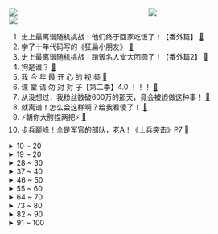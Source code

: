 <div >
	<a style="float:left;width:55%;" href = "https://github.com/anuraghazra/github-readme-stats">
	 <img src = "https://github-readme-stats.vercel.app/api?username=iuuuuuaena&theme=buefy&show_icons=true"/>
	</a>
	<a  style="float:right;width:45%" href = "https://github.com/anuraghazra/github-readme-stats">
	 <img  src="https://github-readme-stats.vercel.app/api/top-langs/?username=anuraghazra&layout=compact"/>
	</a>
	</div>

[![](https://img.shields.io/badge/jxd-@jxdgogogo.xyz-yellowgreen.svg)](https://www.jxdgogogo.xyz)<br>
1. 史上最离谱随机挑战！他们终于回家吃饭了！【番外篇】 [:link:](//www.bilibili.com/video/BV1EU4y1u7tH) <br>
2. 学了十年代码写的《狂扁小朋友》 [:link:](//www.bilibili.com/video/BV1AU4y1u7Uo) <br>
3. 史上最离谱随机挑战！蹭饭名人堂大团圆了！【番外篇2】 [:link:](//www.bilibili.com/video/BV1zQ4y1U73y) <br>
4. 狗是谁？ [:link:](//www.bilibili.com/video/BV13b4y1b7ca) <br>
5. 我 今 年 最 开 心 的 视 频 [:link:](//www.bilibili.com/video/BV15L4y1i73a) <br>
6. 课 堂 请 勿 对 对 子【第二季】4.0 ！！！ [:link:](//www.bilibili.com/video/BV1mR4y1t7DF) <br>
7. 从没想过，我粉丝数破600万的那天，竟会被迫做这种事！ [:link:](//www.bilibili.com/video/BV1r34y1d7oG) <br>
8. 就离谱！怎么会这样啊？给我看傻了！ [:link:](//www.bilibili.com/video/BV1MP4y1L7aw) <br>
9. ⚡朝你大胯捏两把⚡ [:link:](//www.bilibili.com/video/BV1VL411g7U9) <br>
10. 步兵巅峰！全是军官的部队，老A！《士兵突击》P7 [:link:](//www.bilibili.com/video/BV1X34y1d7WK) <br>
<details>
<summary>10 ~ 20</summary>

11. 外国消防员：早知道中国消防员这样，我就不来了 [:link:](//www.bilibili.com/video/BV1QU4y1M7aq) <br>
12. 演员的蛋生 [:link:](//www.bilibili.com/video/BV1iQ4y1U7D6) <br>
13. 前方高能！《孤勇者》女声版 超A燃炸！！ [:link:](//www.bilibili.com/video/BV1dS4y197kY) <br>
14. 说 唱 薪 逝 贷 [:link:](//www.bilibili.com/video/BV16S4y1d7fh) <br>
15. “太阳啊，拥抱我吧” [:link:](//www.bilibili.com/video/BV1gh41147w6) <br>
16. 【warma爆炸电台】我做过的荒唐事【第十期】 [:link:](//www.bilibili.com/video/BV1u44y1v7Ks) <br>
17. 随机挑战UP主们立定跳远！应该没人能打败我吧？ [:link:](//www.bilibili.com/video/BV13Y411472j) <br>
18. 被国货的团结给整破防了 [:link:](//www.bilibili.com/video/BV1BQ4y1U7kK) <br>
19. 【时代少年团】《这福气给你要不要》之拿来吧！硬菜 [:link:](//www.bilibili.com/video/BV1Eh41147Je) <br>
</details>
<details>
<summary>19 ~ 20</summary>

20. 《斛珠夫人》就是烂剧烂剧烂剧烂剧！！！ [:link:](//www.bilibili.com/video/BV15r4y1k7NA) <br>
21. 先 礼 后 兵  ，乱 世 大 鹅 ！ [:link:](//www.bilibili.com/video/BV1aQ4y1U72W) <br>
22. ⚡人 类 带 货 天 花 板⚡ [:link:](//www.bilibili.com/video/BV1uL4y1i7Sp) <br>
23. 美国警察：放心只是做个笔录！（挥棒 [:link:](//www.bilibili.com/video/BV163411t794) <br>
24. 总是胡思乱想、心累、焦虑？如何停止精神内耗？ [:link:](//www.bilibili.com/video/BV1XP4y1G7gi) <br>
25. 耗3小时，做500根串串，我已经能去楼下开店了。 [:link:](//www.bilibili.com/video/BV1cF411a7Wr) <br>
26. 【特效向】三 国 第 一 猛 将 [:link:](//www.bilibili.com/video/BV1jr4y1k75T) <br>
27. 就XX离谱！锐评辉夜大小姐漫画骚操作！UP主看完直接高喊退钱！ [:link:](//www.bilibili.com/video/BV1Wf4y1M71Y) <br>
28. “新的故事，已经开始” [:link:](//www.bilibili.com/video/BV1oU4y1K72T) <br>
</details>
<details>
<summary>28 ~ 30</summary>

29. 《原神》小剧场——「蒙德茶会」第四期 [:link:](//www.bilibili.com/video/BV1Mq4y1g7wE) <br>
30. 快活王和路易十四谁的衣服比较多？【小约翰】 [:link:](//www.bilibili.com/video/BV1vQ4y1U79r) <br>
31. 可爱的羊巴鲁 King Vader来了！ [:link:](//www.bilibili.com/video/BV1Qr4y1r7DD) <br>
32. ⚡️你 妈 妈 的 歌 声 里⚡️ [:link:](//www.bilibili.com/video/BV1Fq4y1g7rM) <br>
33. 《原神》长安姑娘「醉酒当歌，思故人」 [:link:](//www.bilibili.com/video/BV1iS4y197kh) <br>
34. 网络热门爆款鉴定17 [:link:](//www.bilibili.com/video/BV1RF411h7TU) <br>
35. 深入讨论网络暴力与键盘侠【哥谭噩梦】 [:link:](//www.bilibili.com/video/BV1rQ4y1U78q) <br>
36. 四首感动世界的万人大合唱，旋律一响让人泪目，送给身处低谷的你 [:link:](//www.bilibili.com/video/BV1KL411g74R) <br>
37. 【睡前消息355】合肥日报翻车，《丑陋的中国人》退场 [:link:](//www.bilibili.com/video/BV1jq4y167ZN) <br>
</details>
<details>
<summary>37 ~ 40</summary>

38. 笑拉了，这脚掌是人能做到的？【阅片无数动漫篇27】 [:link:](//www.bilibili.com/video/BV1aQ4y1U7qo) <br>
39. 第一次来，没什么才艺，给大家表演个变脸吧... [:link:](//www.bilibili.com/video/BV1cq4y1r7sV) <br>
40. 走心！做到百万粉后…我们要离开北京了！结束北漂！ [:link:](//www.bilibili.com/video/BV1UR4y1t7i2) <br>
41. 【STN快报第六季10】元宇宙里的屎蛋，说不定真是温斯顿了 [:link:](//www.bilibili.com/video/BV1pL4y1i7nL) <br>
42. 最有意义的食堂羊肉，到底能有多好吃？ [:link:](//www.bilibili.com/video/BV1VS4y1R7n6) <br>
43. deep♂夹奥特曼：致以自由♂的人 [:link:](//www.bilibili.com/video/BV1m341187NU) <br>
44. 60岁英国婆婆的汉服初体验！跟儿媳一起跳舞 [:link:](//www.bilibili.com/video/BV1TS4y1R7fH) <br>
45. 检讨书的天花板，语文老师说这篇文章太风骚了，我读不出口！ [:link:](//www.bilibili.com/video/BV1wh41147oa) <br>
46. 谁 是 喝 奶 王（原创rap） [:link:](//www.bilibili.com/video/BV11P4y1G7qD) <br>
</details>
<details>
<summary>46 ~ 50</summary>

47. 谦 门 弄 法 [:link:](//www.bilibili.com/video/BV1Lq4y1g7Vn) <br>
48. 球辅导2.0 [:link:](//www.bilibili.com/video/BV1NP4y1L7FY) <br>
49. 【刻晴生贺读信】等你回到璃月，我们再慢慢叙旧~ [:link:](//www.bilibili.com/video/BV16q4y167uq) <br>
50. 我迟早笑死在金蝉的语音里 [:link:](//www.bilibili.com/video/BV1KS4y1R7Mh) <br>
51. 《 从 你 的 全 卡 池 路 过 》 [:link:](//www.bilibili.com/video/BV1LL411M7hd) <br>
52. 老师提刀上课，怒将400多名学渣培养到了大学，总统亲自为他颁奖 [:link:](//www.bilibili.com/video/BV1D341187TZ) <br>
53. 日本重量级创作歌手宇多田光正式入驻B站！ [:link:](//www.bilibili.com/video/BV1ZU4y1K7N7) <br>
54. 蹭饭回馈，一道萝卜鸡蛋送给朋友！ [:link:](//www.bilibili.com/video/BV1dF411h767) <br>
55. 梅菜扣肉咬人事件 [:link:](//www.bilibili.com/video/BV1R341187wL) <br>
</details>
<details>
<summary>55 ~ 60</summary>

56. 【罗翔】诬告别人什么罪，你也要判什么罪！诬告与反坐 [:link:](//www.bilibili.com/video/BV1qY411x7gJ) <br>
57. 【维克托】越是光芒万丈的人，越容易燃尽生命的能量     血肉苦弱，机械飞升   加入光荣的进化吧！ [:link:](//www.bilibili.com/video/BV1VL411g7k9) <br>
58. 我的世界up主接力生存！【十七】 [:link:](//www.bilibili.com/video/BV1Xb4y1t72r) <br>
59. 寻光计划开启！我们在寻找更多热爱动画的你们 [:link:](//www.bilibili.com/video/BV1mg411P7W2) <br>
60. ⚡瓜 如 雪⚡ [:link:](//www.bilibili.com/video/BV1dP4y157m1) <br>
61. 你没用过的这些表情包原来是大小咪！ [:link:](//www.bilibili.com/video/BV1z34y1d7k9) <br>
62. “我爱你，如鲸向海，不可避免，退无可退” [:link:](//www.bilibili.com/video/BV1734y1o7Ff) <br>
63. 磨出的水泡里的液体是什么？要不要戳破！ [:link:](//www.bilibili.com/video/BV15L411M7M6) <br>
64. 狗来都记全了 [:link:](//www.bilibili.com/video/BV1eg411N7iX) <br>
</details>
<details>
<summary>64 ~ 70</summary>

65. 最后那一刻，我看到了老弟对老爸深深的爱。 [:link:](//www.bilibili.com/video/BV1iQ4y1U7k4) <br>
66. 让你不敢再熬夜的睡眠真相：用5种伤害把自己作死，无法补救！如何打造黄金睡眠周期？ [:link:](//www.bilibili.com/video/BV14q4y167xt) <br>
67. 中 国 人 不 骗 中 国 人 ！ [:link:](//www.bilibili.com/video/BV1sU4y1u746) <br>
68. 又是这两个男生，把一个普通学妹变成了天花板 [:link:](//www.bilibili.com/video/BV1ZY411x7nV) <br>
69. 51集三体影视化全集 330分钟超长大合集【科幻视界/三体电影】 [:link:](//www.bilibili.com/video/BV17L411g7JQ) <br>
70. 谁说这是魔法？这是科学！ [:link:](//www.bilibili.com/video/BV1Lg411T7iK) <br>
71. 《 M C 寄生虫爆发（3） 》豆瓣：6.6分 [:link:](//www.bilibili.com/video/BV1XU4y1M7f8) <br>
72. 花4000块找人做了一堆BUG的游戏？ [:link:](//www.bilibili.com/video/BV1VP4y1L7nD) <br>
73. 海贼王动画1000集1000秒特别纪念PV视频，配上各时期OP BGM，感动！ [:link:](//www.bilibili.com/video/BV1NL411M7w5) <br>
</details>
<details>
<summary>73 ~ 80</summary>

74. POV：亚洲小孩在白人小孩面前打开了午餐盒 [:link:](//www.bilibili.com/video/BV1BR4y1x7N3) <br>
75. “全网高校浴室扣费最快挑战”总结 [:link:](//www.bilibili.com/video/BV1dq4y1u7iP) <br>
76. 当你在班上的希沃发现了先辈留下的遗产 [:link:](//www.bilibili.com/video/BV1BM4y1A72U) <br>
77. 现在当服务员都要会跳舞了吗？饭吃一半儿被当场尬住【怎么这么值ep34-怂火锅】 [:link:](//www.bilibili.com/video/BV1d34y1d7MP) <br>
78. 语文课本中那个被暗杀的人，到底有多厉害？ [:link:](//www.bilibili.com/video/BV1Wq4y167Du) <br>
79. 【全职高手】千机伞13种全形态等比例 ！！ [:link:](//www.bilibili.com/video/BV1Wb4y1b7zX) <br>
80. 华农兄弟：兄弟大老远来一趟不容易，带他找神秘的“马”，顺便吃点好吃的 [:link:](//www.bilibili.com/video/BV1Eq4y1g7Sz) <br>
81. 滚！ [:link:](//www.bilibili.com/video/BV1vb4y1b7nv) <br>
82. 这就是第九艺术，把我从头“骗”到尾 [:link:](//www.bilibili.com/video/BV1EY411x7AS) <br>
</details>
<details>
<summary>82 ~ 90</summary>

83. 【医学博士】室友闻不到自己脚臭怎么办？丨如何祛除脚臭？ [:link:](//www.bilibili.com/video/BV1Uq4y167Bz) <br>
84. 草 辅 导 [:link:](//www.bilibili.com/video/BV1f341187so) <br>
85. 【Dangoheart 动画】Minecraft动画1~11合集 [:link:](//www.bilibili.com/video/BV1Hq4y167rr) <br>
86. 双雄9：我成了假的风归去？2700分大神居然遇了3700分大大神！ [:link:](//www.bilibili.com/video/BV1Jf4y1M7mt) <br>
87. 林小北云顶之弈：新版本T0阵容！把把有分，赌狗天花板爆伤卡特！赌卡特，保镖卡特！云顶手游金铲铲双城传说 云顶S6上分套路阵容教学！【82期】 [:link:](//www.bilibili.com/video/BV1rQ4y1U7hX) <br>
88. 俄 式 早 餐 [:link:](//www.bilibili.com/video/BV1mq4y1u7ah) <br>
89. 《原神》胡桃手书「元气满满的一天><！」 [:link:](//www.bilibili.com/video/BV1of4y1N77G) <br>
90. 大海退潮后，大庆赶海遇见石头一样的红色海葵，还有长腿八爪鱼 [:link:](//www.bilibili.com/video/BV1234y1d7KW) <br>
91. 抽电子烟一年不来大姨妈？揭秘新型毒品，一碰成瘾！ [:link:](//www.bilibili.com/video/BV1Sq4y1u7dr) <br>
</details>
<details>
<summary>91 ~ 100</summary>

92. S11谁最能漏刀？498场录像大统计，看看谁的基本功最扎实！ [:link:](//www.bilibili.com/video/BV19U4y1M7RG) <br>
93. 50块一个，这真的值吗？ [:link:](//www.bilibili.com/video/BV1er4y1k71q) <br>
94. 《 体 测 的 魅 力 》 [:link:](//www.bilibili.com/video/BV1oS4y197Lx) <br>
95. 辣根咕哒豆？ [:link:](//www.bilibili.com/video/BV17h41147em) <br>
96. 699元捡漏三星折叠屏，值！ [:link:](//www.bilibili.com/video/BV1uU4y1u7fc) <br>
97. 【特利迦奥特曼吐槽】黑特：我的人生只要这样躺着混日子就足够幸福了 [:link:](//www.bilibili.com/video/BV163411t7ut) <br>
98. 掉帧卡顿，折磨我电脑半年的恶心问题，竟是WIN10“快速启动”的BUG，玄学问题解决不了最好关闭这个试试， [:link:](//www.bilibili.com/video/BV1wU4y1u7y7) <br>
99. 司马南：联想的金融帝国——钱生钱，资本永不眠 （联想系列7） [:link:](//www.bilibili.com/video/BV1j44y1Y7mT) <br>
100. 学霸姐姐辅导妹妹一脸无奈的样子太可爱了，网友：宝拉和德善！ [:link:](//www.bilibili.com/video/BV1Tb4y1b74U) <br>
</details>
